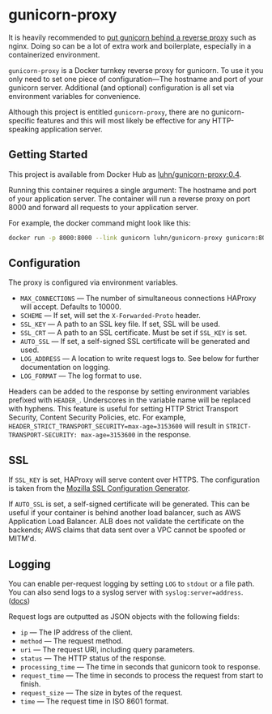 # gunicorn-proxy

It is heavily recommended to [put gunicorn behind a reverse proxy](https://docs.gunicorn.org/en/stable/deploy.html) such as nginx.
Doing so can be a lot of extra work and boilerplate, especially in a containerized environment.

`gunicorn-proxy` is a Docker turnkey reverse proxy for gunicorn.
To use it you only need to set one piece of configuration—The hostname and port of your gunicorn server.
Additional (and optional) configuration is all set via environment variables for convenience.

Although this project is entitled `gunicorn-proxy`, there are no gunicorn-specific features and this will most likely be effective for any HTTP-speaking application server.

## Getting Started

This project is available from Docker Hub as [luhn/gunicorn-proxy:0.4](https://hub.docker.com/r/luhn/gunicorn-proxy).

Running this container requires a single argument:  The hostname and port of your application server.
The container will run a reverse proxy on port 8000 and forward all requests to your application server.

For example, the docker command might look like this:

```bash
docker run -p 8000:8000 --link gunicorn luhn/gunicorn-proxy gunicorn:8080
```

## Configuration

The proxy is configured via environment variables.

* `MAX_CONNECTIONS` — The number of simultaneous connections HAProxy will accept.
  Defaults to 10000.
* `SCHEME` — If set, will set the `X-Forwarded-Proto` header.
* `SSL_KEY` — A path to an SSL key file.
  If set, SSL will be used.
* `SSL_CRT` — A path to an SSL certificate.
  Must be set if `SSL_KEY` is set.
* `AUTO_SSL` — If set, a self-signed SSL certificate will be generated and used.
* `LOG_ADDRESS` — A location to write request logs to.
  See below for further documentation on logging.
* `LOG_FORMAT` — The log format to use.

Headers can be added to the response by setting environment variables prefixed with `HEADER_`.
Underscores in the variable name will be replaced with hyphens.
This feature is useful for setting HTTP Strict Transport Security, Content Security Policies, etc.
For example, `HEADER_STRICT_TRANSPORT_SECURITY=max-age=3153600` will result in `STRICT-TRANSPORT-SECURITY: max-age=3153600` in the response.

## SSL

If `SSL_KEY` is set, HAProxy will serve content over HTTPS.
The configuration is taken from the [Mozilla SSL Configuration Generator](https://ssl-config.mozilla.org/#server=nginx&version=1.17.7&config=intermediate&openssl=1.1.1d&guideline=5.4).

If `AUTO_SSL` is set, a self-signed certificate will be generated.
This can be useful if your container is behind another load balancer, such as AWS Application Load Balancer.
ALB does not validate the certificate on the backends; AWS claims that data sent over a VPC cannot be spoofed or MITM'd.

## Logging

You can enable per-request logging by setting `LOG` to `stdout` or a file path.
You can also send logs to a syslog server with `syslog:server=address`.  ([docs](https://nginx.org/en/docs/syslog.html))

Request logs are outputted as JSON objects with the following fields:

* `ip` — The IP address of the client.
* `method` — The request method.
* `uri` — The request URI, including query parameters.
* `status` — The HTTP status of the response.
* `processing_time` — The time in seconds that gunicorn took to response.
* `request_time` — The time in seconds to process the request from start to finish.
* `request_size` — The size in bytes of the request.
* `time` — The request time in ISO 8601 format.
